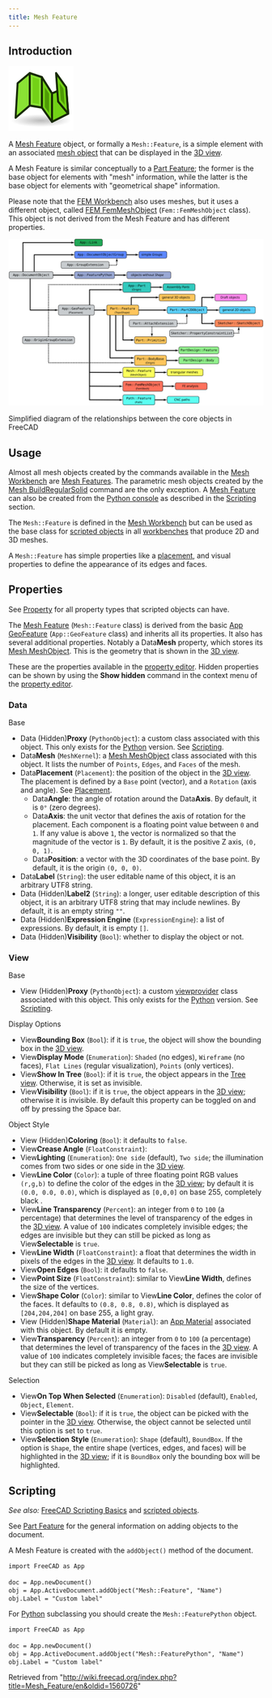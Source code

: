 ```yaml
---
title: Mesh Feature
---
```


## Introduction

![](/src/assets/images/Mesh_Tree.svg)

A [Mesh Feature](/Mesh_Feature "Mesh Feature") object, or formally a `Mesh::Feature`, is a simple element with an associated [mesh object](/Mesh_MeshObject "Mesh MeshObject") that can be displayed in the [3D view](/3D_view "3D view").

A Mesh Feature is similar conceptually to a [Part Feature](/Part_Feature "Part Feature"); the former is the base object for elements with "mesh" information, while the latter is the base object for elements with "geometrical shape" information.

Please note that the [FEM Workbench](/FEM_Workbench "FEM Workbench") also uses meshes, but it uses a different object, called [FEM FemMeshObject](/FEM_Mesh "FEM Mesh") (`Fem::FemMeshObject` class). This object is not derived from the Mesh Feature and has different properties.

![](/src/assets/images/FreeCAD_core_objects.svg)

Simplified diagram of the relationships between the core objects in FreeCAD

## Usage

Almost all mesh objects created by the commands available in the [Mesh Workbench](/Mesh_Workbench "Mesh Workbench") are [Mesh Features](/Mesh_Feature "Mesh Feature"). The parametric mesh objects created by the [Mesh BuildRegularSolid](/Mesh_BuildRegularSolid "Mesh BuildRegularSolid") command are the only exception. A [Mesh Feature](/Mesh_Feature "Mesh Feature") can also be created from the [Python console](/Python_console "Python console") as described in the [Scripting](#Scripting) section.

The `Mesh::Feature` is defined in the [Mesh Workbench](/Mesh_Workbench "Mesh Workbench") but can be used as the base class for [scripted objects](/Scripted_objects "Scripted objects") in all [workbenches](/Workbenches "Workbenches") that produce 2D and 3D meshes.

A `Mesh::Feature` has simple properties like a [placement](/Placement "Placement"), and visual properties to define the appearance of its edges and faces.

## Properties

See [Property](/Property "Property") for all property types that scripted objects can have.

The [Mesh Feature](/Mesh_Feature "Mesh Feature") (`Mesh::Feature` class) is derived from the basic [App GeoFeature](/App_GeoFeature "App GeoFeature") (`App::GeoFeature` class) and inherits all its properties. It also has several additional properties. Notably a Data**Mesh** property, which stores its [Mesh MeshObject](/Mesh_MeshObject "Mesh MeshObject"). This is the geometry that is shown in the [3D view](/3D_view "3D view").

These are the properties available in the [property editor](/Property_editor "Property editor"). Hidden properties can be shown by using the **Show hidden** command in the context menu of the [property editor](/Property_editor "Property editor").

### Data

Base

- Data (Hidden)**Proxy** (`PythonObject`): a custom class associated with this object. This only exists for the [Python](/Python "Python") version. See [Scripting](#Scripting).
- Data**Mesh** (`MeshKernel`): a [Mesh MeshObject](/Mesh_MeshObject "Mesh MeshObject") class associated with this object. It lists the number of `Points`, `Edges`, and `Faces` of the mesh.
- Data**Placement** (`Placement`): the position of the object in the [3D view](/3D_view "3D view"). The placement is defined by a `Base` point (vector), and a `Rotation` (axis and angle). See [Placement](/Placement "Placement").
  - Data**Angle**: the angle of rotation around the Data**Axis**. By default, it is `0°` (zero degrees).
  - Data**Axis**: the unit vector that defines the axis of rotation for the placement. Each component is a floating point value between `0` and `1`. If any value is above `1`, the vector is normalized so that the magnitude of the vector is `1`. By default, it is the positive Z axis, `(0, 0, 1)`.
  - Data**Position**: a vector with the 3D coordinates of the base point. By default, it is the origin `(0, 0, 0)`.
- Data**Label** (`String`): the user editable name of this object, it is an arbitrary UTF8 string.
- Data (Hidden)**Label2** (`String`): a longer, user editable description of this object, it is an arbitrary UTF8 string that may include newlines. By default, it is an empty string `""`.
- Data (Hidden)**Expression Engine** (`ExpressionEngine`): a list of expressions. By default, it is empty `[]`.
- Data (Hidden)**Visibility** (`Bool`): whether to display the object or not.

### View

Base

- View (Hidden)**Proxy** (`PythonObject`): a custom [viewprovider](/Viewprovider "Viewprovider") class associated with this object. This only exists for the [Python](/Python "Python") version. See [Scripting](#Scripting).

Display Options

- View**Bounding Box** (`Bool`): if it is `true`, the object will show the bounding box in the [3D view](/3D_view "3D view").
- View**Display Mode** (`Enumeration`): `Shaded` (no edges), `Wireframe` (no faces), `Flat Lines` (regular visualization), `Points` (only vertices).
- View**Show In Tree** (`Bool`): if it is `true`, the object appears in the [Tree view](/Tree_view "Tree view"). Otherwise, it is set as invisible.
- View**Visibility** (`Bool`): if it is `true`, the object appears in the [3D view](/3D_view "3D view"); otherwise it is invisible. By default this property can be toggled on and off by pressing the Space bar.

Object Style

- View (Hidden)**Coloring** (`Bool`): it defaults to `false`.
- View**Crease Angle** (`FloatConstraint`):
- View**Lighting** (`Enumeration`): `One side` (default), `Two side`; the illumination comes from two sides or one side in the [3D view](/3D_view "3D view").
- View**Line Color** (`Color`): a tuple of three floating point RGB values `(r,g,b)` to define the color of the edges in the [3D view](/3D_view "3D view"); by default it is `(0.0, 0.0, 0.0)`, which is displayed as `[0,0,0]` on base 255, completely black .
- View**Line Transparency** (`Percent`): an integer from `0` to `100` (a percentage) that determines the level of transparency of the edges in the [3D view](/3D_view "3D view"). A value of `100` indicates completely invisible edges; the edges are invisible but they can still be picked as long as View**Selectable** is `true`.
- View**Line Width** (`FloatConstraint`): a float that determines the width in pixels of the edges in the [3D view](/3D_view "3D view"). It defaults to `1.0`.
- View**Open Edges** (`Bool`): it defaults to `false`.
- View**Point Size** (`FloatConstraint`): similar to View**Line Width**, defines the size of the vertices.
- View**Shape Color** (`Color`): similar to View**Line Color**, defines the color of the faces. It defaults to `(0.8, 0.8, 0.8)`, which is displayed as `[204,204,204]` on base 255, a light gray.
- View (Hidden)**Shape Material** (`Material`): an [App Material](/index.php?title=App_Material&action=edit&redlink=1 "App Material (page does not exist)") associated with this object. By default it is empty.
- View**Transparency** (`Percent`): an integer from `0` to `100` (a percentage) that determines the level of transparency of the faces in the [3D view](/3D_view "3D view"). A value of `100` indicates completely invisible faces; the faces are invisible but they can still be picked as long as View**Selectable** is `true`.

Selection

- View**On Top When Selected** (`Enumeration`): `Disabled` (default), `Enabled`, `Object`, `Element`.
- View**Selectable** (`Bool`): if it is `true`, the object can be picked with the pointer in the [3D view](/3D_view "3D view"). Otherwise, the object cannot be selected until this option is set to `true`.
- View**Selection Style** (`Enumeration`): `Shape` (default), `BoundBox`. If the option is `Shape`, the entire shape (vertices, edges, and faces) will be highlighted in the [3D view](/3D_view "3D view"); if it is `BoundBox` only the bounding box will be highlighted.

## Scripting

_See also:_ [FreeCAD Scripting Basics](/FreeCAD_Scripting_Basics "FreeCAD Scripting Basics") and [scripted objects](/Scripted_objects "Scripted objects").

See [Part Feature](/Part_Feature "Part Feature") for the general information on adding objects to the document.

A Mesh Feature is created with the `addObject()` method of the document.

```
import FreeCAD as App

doc = App.newDocument()
obj = App.ActiveDocument.addObject("Mesh::Feature", "Name")
obj.Label = "Custom label"

```

For [Python](/Python "Python") subclassing you should create the `Mesh::FeaturePython` object.

```
import FreeCAD as App

doc = App.newDocument()
obj = App.ActiveDocument.addObject("Mesh::FeaturePython", "Name")
obj.Label = "Custom label"

```

Retrieved from "<http://wiki.freecad.org/index.php?title=Mesh_Feature/en&oldid=1560726>"

